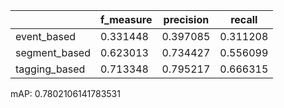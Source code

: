 |               |   f_measure |   precision |   recall |
|---------------|-------------|-------------|----------|
| event_based   |    0.331448 |    0.397085 | 0.311208 |
| segment_based |    0.623013 |    0.734427 | 0.556099 |
| tagging_based |    0.713348 |    0.795217 | 0.666315 |
mAP: 0.7802106141783531

